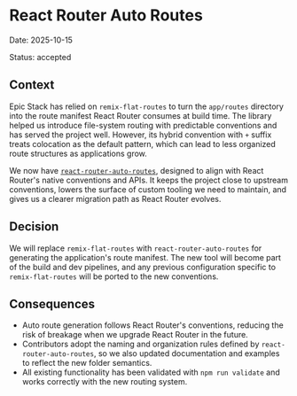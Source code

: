 # React Router Auto Routes

Date: 2025-10-15

Status: accepted

## Context

Epic Stack has relied on `remix-flat-routes` to turn the `app/routes` directory
into the route manifest React Router consumes at build time. The library helped
us introduce file-system routing with predictable conventions and has served the
project well. However, its hybrid convention with `+` suffix treats colocation
as the default pattern, which can lead to less organized route structures as
applications grow.

We now have
[`react-router-auto-routes`](https://github.com/kenn/react-router-auto-routes),
designed to align with React Router's native conventions and APIs. It keeps the
project close to upstream conventions, lowers the surface of custom tooling we
need to maintain, and gives us a clearer migration path as React Router evolves.

## Decision

We will replace `remix-flat-routes` with `react-router-auto-routes` for
generating the application's route manifest. The new tool will become part of
the build and dev pipelines, and any previous configuration specific to
`remix-flat-routes` will be ported to the new conventions.

## Consequences

- Auto route generation follows React Router's conventions, reducing the risk of
  breakage when we upgrade React Router in the future.
- Contributors adopt the naming and organization rules defined by
  `react-router-auto-routes`, so we also updated documentation and examples to
  reflect the new folder semantics.
- All existing functionality has been validated with `npm run validate` and
  works correctly with the new routing system.
